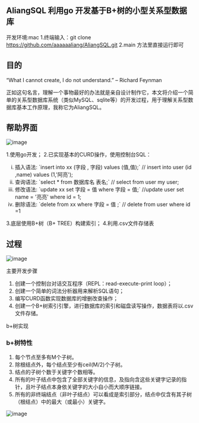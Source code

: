## AliangSQL  利用go 开发基于B+树的小型关系型数据库 
开发环境:mac
1.终端输入：git clone https://github.com/aaaaaaliang/AliangSQL.git
2.main 方法里直接运行即可

## 目的
“What I cannot create, I do not understand.” – Richard Feynman

正如这句名言，理解一个事物最好的办法就是亲自设计制作它，本文将介绍一个简单的关系型数据库系统（类似MySQL、sqlite等）的开发过程，用于理解关系型数据库基本工作原理，我称它为AliangSQL。

## 帮助界面
![image](https://github.com/aaaaaaliang/AliangSQL/assets/117182742/f9c6411d-7ab8-40bb-aa96-3d3d11598f79)

1.使用go开发；
2.已实现基本的CURD操作，使用控制台SQL：
  <ol type="i">
  <li>插入语法: `insert into xx (字段 , 字段) values (值,值);` // insert into user (id ,name) values (1,'阿亮');</li>
  <li>查询语法: `select * from 数据库名 表名;`      // select from user my user;</li>
  <li>修改语法: `update xx set 字段 = 值  where 字段 = 值;` //update user set name = '亮亮' where id = 1;</li>
  <li>删除语法: `delete from xx where 字段 = 值 ;`     // delete from user where id =1</li>
</ol>


3.底层使用B+树（B+ TREE）构建索引；
4.利用.csv文件存储表

## 过程
![image](https://github.com/aaaaaaliang/AliangSQL/assets/117182742/9026eb1a-3820-4a09-b91e-1324fd48f574)

主要开发步骤
<ol>
  <li>创建一个控制台对话交互程序（REPL：read-execute-print loop）；</li>
  <li>创建一个简单的词法分析器用来解析SQL语句；</li>
  <li>编写CURD函数实现数据库的增删改查操作；</li>
  <li>创建一个B+树索引引擎，进行数据库的索引和磁盘读写操作，数据表将以.csv文件存储。</li>
</ol>

b+树实现

### b+树特性
<ol>
  <li>每个节点至多有M个子树。</li>
  <li>除根结点外，每个结点至少有ceil(M/2)个子树。</li>
  <li>结点的子树个数于关键字个数相等。</li>
  <li>所有的叶子结点中包含了全部关键字的信息，及指向含这些关键字记录的指针，且叶子结点本身依关键字的大小自小而大顺序链接。</li>
  <li>所有的非终端结点（非叶子结点）可以看成是索引部分，结点中仅含有其子树（根结点）中的最大（或最小）关键字。</li>
</ol>

![image](https://github.com/aaaaaaliang/AliangSQL/assets/117182742/b80e8362-d35d-456c-b0c9-f6442695a57b)




